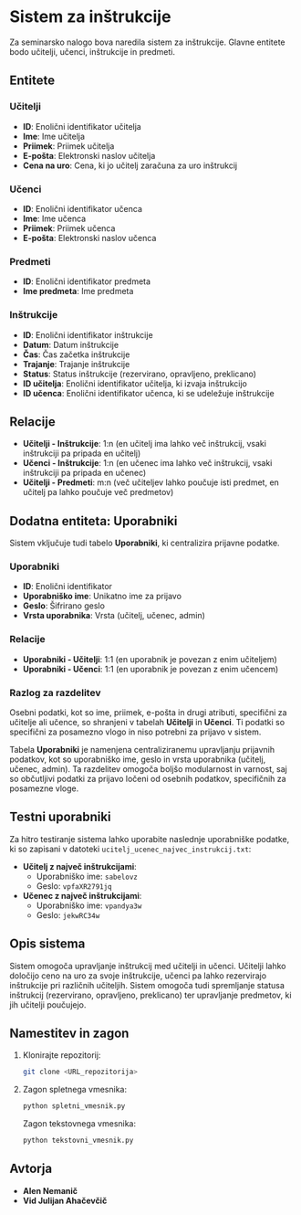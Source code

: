 # Sistem za inštrukcije

Za seminarsko nalogo bova naredila sistem za inštrukcije. Glavne entitete bodo učitelji, učenci, inštrukcije in predmeti.

## Entitete

### Učitelji
- **ID**: Enolični identifikator učitelja
- **Ime**: Ime učitelja
- **Priimek**: Priimek učitelja
- **E-pošta**: Elektronski naslov učitelja
- **Cena na uro**: Cena, ki jo učitelj zaračuna za uro inštrukcij

### Učenci
- **ID**: Enolični identifikator učenca
- **Ime**: Ime učenca
- **Priimek**: Priimek učenca
- **E-pošta**: Elektronski naslov učenca

### Predmeti
- **ID**: Enolični identifikator predmeta
- **Ime predmeta**: Ime predmeta

### Inštrukcije
- **ID**: Enolični identifikator inštrukcije
- **Datum**: Datum inštrukcije
- **Čas**: Čas začetka inštrukcije
- **Trajanje**: Trajanje inštrukcije
- **Status**: Status inštrukcije (rezervirano, opravljeno, preklicano)
- **ID učitelja**: Enolični identifikator učitelja, ki izvaja inštrukcijo
- **ID učenca**: Enolični identifikator učenca, ki se udeležuje inštrukcije

## Relacije

- **Učitelji - Inštrukcije**: 1:n (en učitelj ima lahko več inštrukcij, vsaki inštrukciji pa pripada en učitelj)
- **Učenci - Inštrukcije**: 1:n (en učenec ima lahko več inštrukcij, vsaki inštrukciji pa pripada en učenec)
- **Učitelji - Predmeti**: m:n (več učiteljev lahko poučuje isti predmet, en učitelj pa lahko poučuje več predmetov)

## Dodatna entiteta: Uporabniki

Sistem vključuje tudi tabelo **Uporabniki**, ki centralizira prijavne podatke.

### Uporabniki
- **ID**: Enolični identifikator
- **Uporabniško ime**: Unikatno ime za prijavo
- **Geslo**: Šifrirano geslo
- **Vrsta uporabnika**: Vrsta (učitelj, učenec, admin)

### Relacije
- **Uporabniki - Učitelji**: 1:1 (en uporabnik je povezan z enim učiteljem)
- **Uporabniki - Učenci**: 1:1 (en uporabnik je povezan z enim učencem)

### Razlog za razdelitev
Osebni podatki, kot so ime, priimek, e-pošta in drugi atributi, specifični za učitelje ali učence, so shranjeni v tabelah **Učitelji** in **Učenci**. Ti podatki so specifični za posamezno vlogo in niso potrebni za prijavo v sistem.

Tabela **Uporabniki** je namenjena centraliziranemu upravljanju prijavnih podatkov, kot so uporabniško ime, geslo in vrsta uporabnika (učitelj, učenec, admin). Ta razdelitev omogoča boljšo modularnost in varnost, saj so občutljivi podatki za prijavo ločeni od osebnih podatkov, specifičnih za posamezne vloge.

## Testni uporabniki

Za hitro testiranje sistema lahko uporabite naslednje uporabniške podatke, ki so zapisani v datoteki `ucitelj_ucenec_najvec_instrukcij.txt`:

- **Učitelj z največ inštrukcijami**:
  - Uporabniško ime: `sabelovz`
  - Geslo: `vpfaXR2791jq`
- **Učenec z največ inštrukcijami**:
  - Uporabniško ime: `vpandya3w`
  - Geslo: `jekwRC34w`

## Opis sistema

Sistem omogoča upravljanje inštrukcij med učitelji in učenci. Učitelji lahko določijo ceno na uro za svoje inštrukcije, učenci pa lahko rezervirajo inštrukcije pri različnih učiteljih. Sistem omogoča tudi spremljanje statusa inštrukcij (rezervirano, opravljeno, preklicano) ter upravljanje predmetov, ki jih učitelji poučujejo.

## Namestitev in zagon

1. Klonirajte repozitorij:
    ```bash
    git clone <URL_repozitorija>
    ```
2. Zagon spletnega vmesnika:
    ```bash
    python spletni_vmesnik.py
    ```
    Zagon tekstovnega vmesnika:
    ```bash
    python tekstovni_vmesnik.py
    ```

## Avtorja

- **Alen Nemanič**
- **Vid Julijan Ahačevčič**